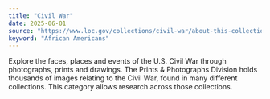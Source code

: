 ```yaml
---
title: "Civil War"
date: 2025-06-01
source: "https://www.loc.gov/collections/civil-war/about-this-collection/"
keyword: "African Americans"
---
```


Explore the faces, places and events of the U.S. Civil War through photographs, prints and drawings. The Prints &amp; Photographs Division holds thousands of images relating to the Civil War, found in many different collections. This category allows research across those collections.

